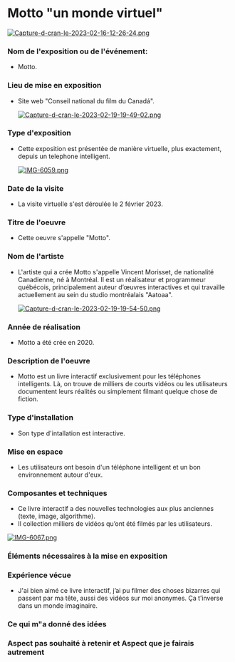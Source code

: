 # Motto "un monde virtuel"

[![Capture-d-cran-le-2023-02-16-12-26-24.png](https://i.postimg.cc/rwtFBN6N/Capture-d-cran-le-2023-02-16-12-26-24.png)](https://postimg.cc/w1gpJJj1)

### Nom de l'exposition ou de l'événement:

- Motto. 

### Lieu de mise en exposition

- Site web "Conseil national du film du Canadá". 

   [![Capture-d-cran-le-2023-02-19-19-49-02.png](https://i.postimg.cc/76sq4nvY/Capture-d-cran-le-2023-02-19-19-49-02.png)](https://postimg.cc/JDkfcJ49)

### Type d'exposition 

- Cette exposition est présentée de manière virtuelle, plus exactement, depuis un telephone intelligent. 

   [![IMG-6059.png](https://i.postimg.cc/JnCqNx86/IMG-6059.png)](https://postimg.cc/wtFLHh7L)

### Date de la visite 

- La visite virtuelle s'est déroulée le 2 février 2023. 

### Titre de l'oeuvre 

- Cette oeuvre s'appelle "Motto".

### Nom de l'artiste 

- L'artiste qui a crée Motto s'appelle Vincent Morisset, de nationalité Canadienne, né à Montréal. Il est un réalisateur et programmeur québécois, principalement auteur d’œuvres interactives et qui travaille actuellement au sein du studio montréalais "Aatoaa".

   [![Capture-d-cran-le-2023-02-19-19-54-50.png](https://i.postimg.cc/DzNQvKBb/Capture-d-cran-le-2023-02-19-19-54-50.png)](https://postimg.cc/5HwQgDcx)

### Année de réalisation 

- Motto a été crée en 2020.

### Description de l'oeuvre 

- Motto est un livre interactif exclusivement pour les téléphones intelligents. Là, on trouve de milliers de courts vidéos ou les utilisateurs documentent leurs réalités ou simplement filmant quelque chose de fiction.  



### Type d'installation 

- Son type d'intallation est interactive. 

### Mise en espace

- Les utilisateurs ont besoin d'un téléphone intelligent et un bon environnement autour d'eux. 

### Composantes et techniques 

- Ce livre interactif a des nouvelles technologies aux plus anciennes (texte, image, algorithme). 
- Il collection milliers de vidéos qu’ont été filmés par les utilisateurs. 

[![IMG-6067.png](https://i.postimg.cc/wBThzBzV/IMG-6067.png)](https://postimg.cc/K1wKrxRk)


### Éléments nécessaires à la mise en exposition



### Expérience vécue

- J'ai bien aimé ce livre interactif, j’ai pu filmer des choses bizarres qui passent par ma tête, aussi des vidéos sur moi anonymes. Ça t’inverse dans un monde imaginaire.   

### Ce qui m"a donné des idées



### Aspect pas souhaité à retenir et Aspect que je fairais autrement

